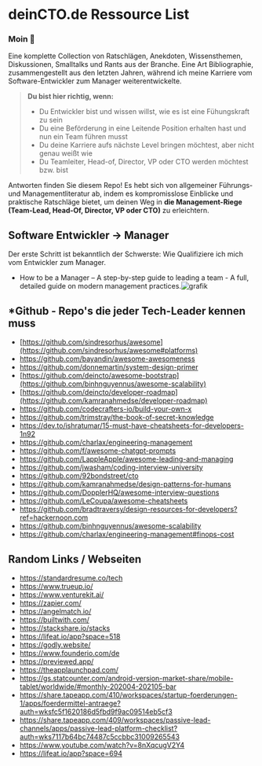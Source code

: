 # deinCTO.de Ressource List
### Moin 👋

Eine komplette Collection von Ratschlägen, Anekdoten, Wissensthemen, Diskussionen, Smalltalks und Rants aus der Branche. Eine Art Bibliographie, zusammengestellt aus den letzten Jahren, während ich meine Karriere vom Software-Entwickler zum Manager weiterentwickelte.

>  **Du bist hier richtig, wenn:**
>    - Du Entwickler bist und wissen willst, wie es ist eine Fühungskraft zu sein
>    - Du eine Beförderung in eine Leitende Position erhalten hast und nun ein Team führen musst
>    - Du deine Karriere aufs nächste Level bringen möchtest, aber nicht genau weißt wie
>    - Du Teamleiter, Head-of, Director, VP oder CTO werden möchtest bzw. bist

Antworten finden Sie diesem Repo! Es hebt sich von allgemeiner Führungs- und Managementliteratur ab, indem es kompromisslose Einblicke und praktische Ratschläge bietet, um deinen Weg in **die Management-Riege (Team-Lead, Head-Of, Director, VP oder CTO)** zu erleichtern.

## Software Entwickler -> Manager 
Der erste Schritt ist bekanntlich der Schwerste: Wie Qualifiziere ich mich vom Entwickler zum Manager.

- How to be a Manager – A step-by-step guide to leading a team - A full, detailed guide on modern management practices.![grafik](https://github.com/deincto/deincto/assets/97528720/c2224e3e-c8e8-482e-944f-63a6397f5ece)



## *Github - Repo's die jeder Tech-Leader kennen muss
- [https://github.com/sindresorhus/awesome](https://github.com/sindresorhus/awesome#platforms)
- https://github.com/bayandin/awesome-awesomeness
- https://github.com/donnemartin/system-design-primer
- [https://github.com/deincto/awesome-bootstrap](https://github.com/binhnguyennus/awesome-scalability)
- [https://github.com/deincto/developer-roadmap](https://github.com/kamranahmedse/developer-roadmap)
- https://github.com/codecrafters-io/build-your-own-x
- https://github.com/trimstray/the-book-of-secret-knowledge
- https://dev.to/ishratumar/15-must-have-cheatsheets-for-developers-1n92
- https://github.com/charlax/engineering-management
- https://github.com/f/awesome-chatgpt-prompts
- https://github.com/LappleApple/awesome-leading-and-managing
- https://github.com/jwasham/coding-interview-university
- https://github.com/92bondstreet/cto
- https://github.com/kamranahmedse/design-patterns-for-humans
- https://github.com/DopplerHQ/awesome-interview-questions
- https://github.com/LeCoupa/awesome-cheatsheets
- https://github.com/bradtraversy/design-resources-for-developers?ref=hackernoon.com
- https://github.com/binhnguyennus/awesome-scalability
- https://github.com/charlax/engineering-management#finops-cost

## Random Links / Webseiten
- https://standardresume.co/tech
- https://www.trueup.io/
- https://www.venturekit.ai/
- https://zapier.com/
- https://angelmatch.io/
- https://builtwith.com/
- https://stackshare.io/stacks
- https://lifeat.io/app?space=518
- https://godly.website/
- https://www.founderio.com/de
- https://previewed.app/
- https://theapplaunchpad.com/
- https://gs.statcounter.com/android-version-market-share/mobile-tablet/worldwide/#monthly-202004-202105-bar
- https://share.tapeapp.com/410/workspaces/startup-foerderungen-1/apps/foerdermittel-antraege?auth=wksfc5f1620186d5fbd9f9ac09514eb5cf3
- https://share.tapeapp.com/409/workspaces/passive-lead-channels/apps/passive-lead-platform-checklist?auth=wks7117b64bc74487c5ccbbc31009265543
- https://www.youtube.com/watch?v=8nXqcugV2Y4
- https://lifeat.io/app?space=694


<!--
**deincto/deincto** is a ✨ _special_ ✨ repository because its `README.md` (this file) appears on your GitHub profile.

Here are some ideas to get you started:

- 🔭 I’m currently working on ...
- 🌱 I’m currently learning ...
- 👯 I’m looking to collaborate on ...
- 🤔 I’m looking for help with ...
- 💬 Ask me about ...
- 📫 How to reach me: ...
- 😄 Pronouns: ...
- ⚡ Fun fact: ...
-->
